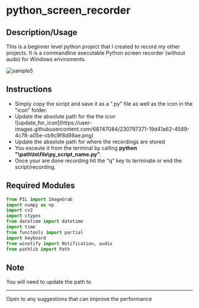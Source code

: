 # python_screen_recorder

## Description/Usage

This is a beginner level python project that I created to record my other projects. It is a commandline executable Python screen recorder (without audo) for Windows enviroments.

![sample5](https://user-images.githubusercontent.com/68747084/230796396-5dcfda01-609c-487e-811c-b21fecf12637.gif)

## Instructions

<ul>
<li>Simply copy the script and save it as a ".py" file as well as the icon in the "icon" folder.</li> 
<li>Update the absolute path for the the icon</li>
![update_for_icon](https://user-images.githubusercontent.com/68747084/230797371-19d41a62-4589-4c78-a05e-cb9c9f8d98ae.png)
<li>Update the absolute path for where the recordings are stored </li>
<li>You exceute it from the terminal by calling <b>python "\path\to\file\py_script_name.py"</b>. </li>
<li>Once your are done recording hit the "q" key to terminate or end the script/recording.</li>
</ul>

## Required Modules
```python
from PIL import ImageGrab 
import numpy as np
import cv2 
import ctypes 
from datetime import datetime 
import time 
from functools import partial
import keyboard
from winotify import Notification, audio
from pathlib import Path
```

## Note

You will need to update the path to 

<hr>
Open to any suggestions that can improve the performance




